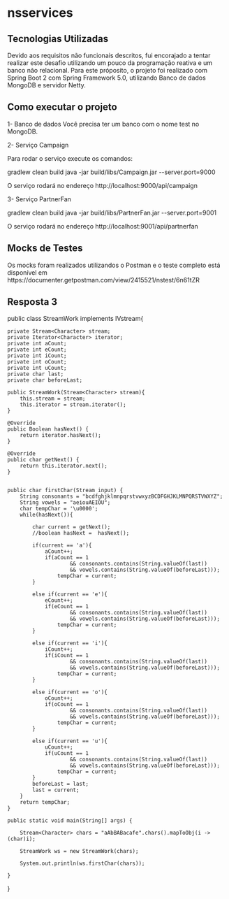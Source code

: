 # nsservices

<h2>Tecnologias Utilizadas </h2>

Devido aos requisitos não funcionais descritos, fui encorajado a tentar realizar este desafio utilizando um pouco da programação reativa e um banco não relacional. Para este próposito, o projeto foi realizado com Spring Boot 2 com Spring Framework 5.0, utilizando Banco de dados MongoDB e servidor Netty.

<h2>Como executar o projeto</h2>

1- Banco de dados
Você precisa ter um banco com o nome test no MongoDB.

2- Serviço Campaign

Para rodar o serviço execute os comandos:

gradlew clean build
java -jar build/libs/Campaign.jar --server.port=9000

O serviço rodará no endereço http://localhost:9000/api/campaign

3- Serviço PartnerFan

gradlew clean build
java -jar build/libs/PartnerFan.jar --server.port=9001

O serviço rodará no endereço http://localhost:9001/api/partnerfan

<h2>Mocks de Testes</h2>
Os mocks foram realizados utilizandos o Postman e o teste completo está disponível em https://documenter.getpostman.com/view/2415521/nstest/6n61tZR

<h2>Resposta 3</h2>

public class StreamWork implements IVstream{
	
	private Stream<Character> stream;
	private Iterator<Character> iterator;
	private int aCount;
	private int eCount;
	private int iCount;
	private int oCount;
	private int uCount;
	private char last;
	private char beforeLast;
	
	public StreamWork(Stream<Character> stream){
		this.stream = stream;
		this.iterator = stream.iterator();
	}
	
	@Override
	public Boolean hasNext() {		
		return iterator.hasNext();
	}

	@Override
	public char getNext() {
		return this.iterator.next();
	}	
	
	
	public char firstChar(Stream input) { 
		String consonants = "bcdfghjklmnpqrstvwxyzBCDFGHJKLMNPQRSTVWXYZ";
		String vowels = "aeiouAEIOU";
		char tempChar = '\u0000';
		while(hasNext()){
		
			char current = getNext();
			//boolean hasNext =  hasNext();
			
			if(current == 'a'){		
				aCount++;
				if(aCount == 1 
						&& consonants.contains(String.valueOf(last)) 
						&& vowels.contains(String.valueOf(beforeLast)));
					tempChar = current;
			}
			
			else if(current == 'e'){
				eCount++;
				if(eCount == 1 
						&& consonants.contains(String.valueOf(last)) 
						&& vowels.contains(String.valueOf(beforeLast)));
					tempChar = current;
			}
			
			else if(current == 'i'){		
				iCount++;
				if(iCount == 1 
						&& consonants.contains(String.valueOf(last)) 
						&& vowels.contains(String.valueOf(beforeLast)));
					tempChar = current;				
			}
			
			else if(current == 'o'){		
				oCount++;
				if(oCount == 1 
						&& consonants.contains(String.valueOf(last)) 
						&& vowels.contains(String.valueOf(beforeLast)));
					tempChar = current;
			}
			
			else if(current == 'u'){		
				uCount++;
				if(uCount == 1 
						&& consonants.contains(String.valueOf(last)) 
						&& vowels.contains(String.valueOf(beforeLast)));
					tempChar = current;
			}
			beforeLast = last;
			last = current;
		}
		return tempChar;		
	}
	
	public static void main(String[] args) {		
		
		Stream<Character> chars = "aAbBABacafe".chars().mapToObj(i -> (char)i);
		
		StreamWork ws = new StreamWork(chars);
		
		System.out.println(ws.firstChar(chars));
		
	}

}
